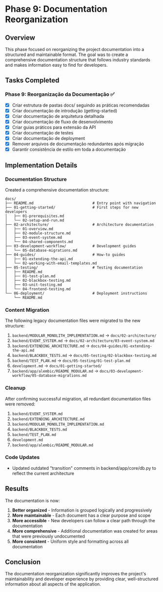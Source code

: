 # Phase 9: Documentation Reorganization

## Overview

This phase focused on reorganizing the project documentation into a structured and maintainable format. The goal was to create a comprehensive documentation structure that follows industry standards and makes information easy to find for developers.

## Tasks Completed

### Phase 9: Reorganização da Documentação ✅

- [x] Criar estrutura de pastas docs/ seguindo as práticas recomendadas
- [x] Criar documentação de introdução (getting-started)
- [x] Criar documentação de arquitetura detalhada
- [x] Criar documentação de fluxo de desenvolvimento
- [x] Criar guias práticos para extensão da API
- [x] Criar documentação de testes
- [x] Criar documentação de deployment
- [x] Remover arquivos de documentação redundantes após migração
- [x] Garantir consistência de estilo em toda a documentação

## Implementation Details

### Documentation Structure

Created a comprehensive documentation structure:

```
docs/
├── README.md                           # Entry point with navigation
├── 01-getting-started/                 # First steps for new developers
│   ├── 01-prerequisites.md
│   └── 02-setup-and-run.md
├── 02-architecture/                    # Architecture documentation
│   ├── 01-overview.md
│   ├── 02-module-structure.md
│   ├── 03-event-system.md
│   └── 04-shared-components.md
├── 03-development-workflow/            # Development guides
│   └── 05-database-migrations.md
├── 04-guides/                          # How-to guides
│   ├── 01-extending-the-api.md
│   └── 02-working-with-email-templates.md
├── 05-testing/                         # Testing documentation
│   ├── README.md
│   ├── 01-test-plan.md
│   ├── 02-blackbox-testing.md
│   ├── 03-unit-testing.md
│   └── 04-frontend-testing.md
└── 06-deployment/                      # Deployment instructions
    └── README.md
```

### Content Migration

The following legacy documentation files were migrated to the new structure:

1. `backend/MODULAR_MONOLITH_IMPLEMENTATION.md` → `docs/02-architecture/`
2. `backend/EVENT_SYSTEM.md` → `docs/02-architecture/03-event-system.md`
3. `backend/EXTENDING_ARCHITECTURE.md` → `docs/04-guides/01-extending-the-api.md`
4. `backend/BLACKBOX_TESTS.md` → `docs/05-testing/02-blackbox-testing.md`
5. `backend/TEST_PLAN.md` → `docs/05-testing/01-test-plan.md`
6. `development.md` → `docs/01-getting-started/`
7. `backend/app/alembic/README_MODULAR.md` → `docs/03-development-workflow/05-database-migrations.md`

### Cleanup

After confirming successful migration, all redundant documentation files were removed:

1. `backend/EVENT_SYSTEM.md`
2. `backend/EXTENDING_ARCHITECTURE.md`
3. `backend/MODULAR_MONOLITH_IMPLEMENTATION.md`
4. `backend/BLACKBOX_TESTS.md`
5. `backend/TEST_PLAN.md`
6. `development.md`
7. `backend/app/alembic/README_MODULAR.md`

### Code Updates

- Updated outdated "transition" comments in backend/app/core/db.py to reflect the current architecture

## Results

The documentation is now:

1. **Better organized** - Information is grouped logically and progressively
2. **More maintainable** - Each document has a clear purpose and scope
3. **More accessible** - New developers can follow a clear path through the documentation
4. **More comprehensive** - Additional documentation was created for areas that were previously undocumented
5. **More consistent** - Uniform style and formatting across all documentation

## Conclusion

The documentation reorganization significantly improves the project's maintainability and developer experience by providing clear, well-structured information about all aspects of the application.